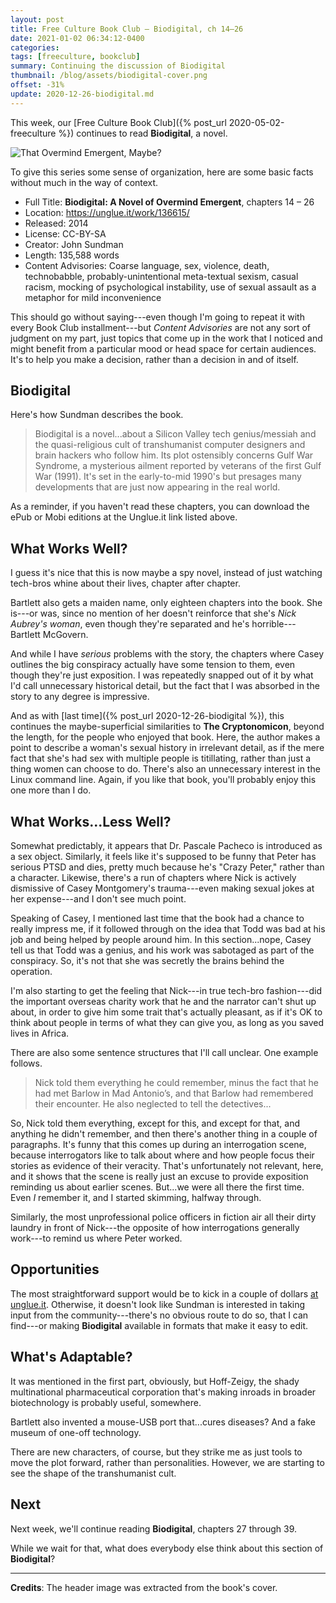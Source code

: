 ```yaml
---
layout: post
title: Free Culture Book Club — Biodigital, ch 14–26
date: 2021-01-02 06:34:12-0400
categories:
tags: [freeculture, bookclub]
summary: Continuing the discussion of Biodigital
thumbnail: /blog/assets/biodigital-cover.png
offset: -31%
update: 2020-12-26-biodigital.md
---
```


This week, our [Free Culture Book Club]({% post_url 2020-05-02-freeculture %}) continues to read **Biodigital**, a novel.

![That Overmind Emergent, Maybe?](/blog/assets/biodigital-cover.png "That Overmind Emergent, Maybe?")

To give this series some sense of organization, here are some basic facts without much in the way of context.

 * Full Title:  **Biodigital:  A Novel of Overmind Emergent**, chapters 14 – 26
 * Location:  <https://unglue.it/work/136615/>
 * Released:  2014
 * License:  CC-BY-SA
 * Creator:  John Sundman
 * Length:  135,588 words
 * Content Advisories:  Coarse language, sex, violence, death, technobabble, probably-unintentional meta-textual sexism, casual racism, mocking of psychological instability, use of sexual assault as a metaphor for mild inconvenience

This should go without saying---even though I'm going to repeat it with every Book Club installment---but *Content Advisories* are not any sort of judgment on my part, just topics that come up in the work that I noticed and might benefit from a particular mood or head space for certain audiences.  It's to help you make a decision, rather than a decision in and of itself.

## Biodigital

Here's how Sundman describes the book.

 > Biodigital is a novel...about a Silicon Valley tech genius/messiah and the quasi-religious cult of transhumanist computer designers and brain hackers who follow him. Its plot ostensibly concerns Gulf War Syndrome, a mysterious ailment reported by veterans of the first Gulf War (1991).  It's set in the early-to-mid 1990's but presages many developments that are just now appearing in the real world.

As a reminder, if you haven't read these chapters, you can download the ePub or Mobi editions at the Unglue.it link listed above.

## What Works Well?

I guess it's nice that this is now maybe a spy novel, instead of just watching tech-bros whine about their lives, chapter after chapter.

Bartlett also gets a maiden name, only eighteen chapters into the book.  She is---or was, since no mention of her doesn't reinforce that she's *Nick Aubrey's woman*, even though they're separated and he's horrible---Bartlett McGovern.

And while I have *serious* problems with the story, the chapters where Casey outlines the big conspiracy actually have some tension to them, even though they're just exposition.  I was repeatedly snapped out of it by what I'd call unnecessary historical detail, but the fact that I was absorbed in the story to any degree is impressive.

And as with [last time]({% post_url 2020-12-26-biodigital %}), this continues the maybe-superficial similarities to **The Cryptonomicon**, beyond the length, for the people who enjoyed that book.  Here, the author makes a point to describe a woman's sexual history in irrelevant detail, as if the mere fact that she's had sex with multiple people is titillating, rather than just a thing women can choose to do.  There's also an unnecessary interest in the Linux command line.  Again, if you like that book, you'll probably enjoy this one more than I do.

## What Works...Less Well?

Somewhat predictably, it appears that Dr. Pascale Pacheco is introduced as a sex object.  Similarly, it feels like it's supposed to be funny that Peter has serious PTSD and dies, pretty much because he's "Crazy Peter," rather than a character.  Likewise, there's a run of chapters where Nick is actively dismissive of Casey Montgomery's trauma---even making sexual jokes at her expense---and I don't see much point.

Speaking of Casey, I mentioned last time that the book had a chance to really impress me, if it followed through on the idea that Todd was bad at his job and being helped by people around him.  In this section...nope, Casey tell us that Todd was a genius, and his work was sabotaged as part of the conspiracy.  So, it's not that she was secretly the brains behind the operation.

I'm also starting to get the feeling that Nick---in true tech-bro fashion---did the important overseas charity work that he and the narrator can't shut up about, in order to give him some trait that's actually pleasant, as if it's OK to think about people in terms of what they can give you, as long as you saved lives in Africa.

There are also some sentence structures that I'll call unclear.  One example follows.

 > Nick told them everything he could remember, minus the fact that he had met Barlow in Mad Antonio’s, and that Barlow had remembered their encounter. He also neglected to tell the detectives...

So, Nick told them everything, except for this, and except for that, and anything he didn't remember, and then there's another thing in a couple of paragraphs.  It's funny that this comes up during an interrogation scene, because interrogators like to talk about where and how people focus their stories as evidence of their veracity.  That's unfortunately not relevant, here, and it shows that the scene is really just an excuse to provide exposition reminding us about earlier scenes.  But...we were all there the first time.  Even *I* remember it, and I started skimming, halfway through.

Similarly, the most unprofessional police officers in fiction air all their dirty laundry in front of Nick---the opposite of how interrogations generally work---to remind us where Peter worked.

## Opportunities

The most straightforward support would be to kick in a couple of dollars [at unglue.it](https://unglue.it/work/136615/download/?offer_id=23).  Otherwise, it doesn't look like Sundman is interested in taking input from the community---there's no obvious route to do so, that I can find---or making **Biodigital** available in formats that make it easy to edit.

## What's Adaptable?

It was mentioned in the first part, obviously, but Hoff-Zeigy, the shady multinational pharmaceutical corporation that's making inroads in broader biotechnology is probably useful, somewhere.

Bartlett also invented a mouse-USB port that...cures diseases?  And a fake museum of one-off technology.

There are new characters, of course, but they strike me as just tools to move the plot forward, rather than personalities.  However, we are starting to see the shape of the transhumanist cult.

## Next

Next week, we'll continue reading **Biodigital**, chapters 27 through 39.

While we wait for that, what does everybody else think about this section of **Biodigital**?

* * *

**Credits**:  The header image was extracted from the book's cover.
